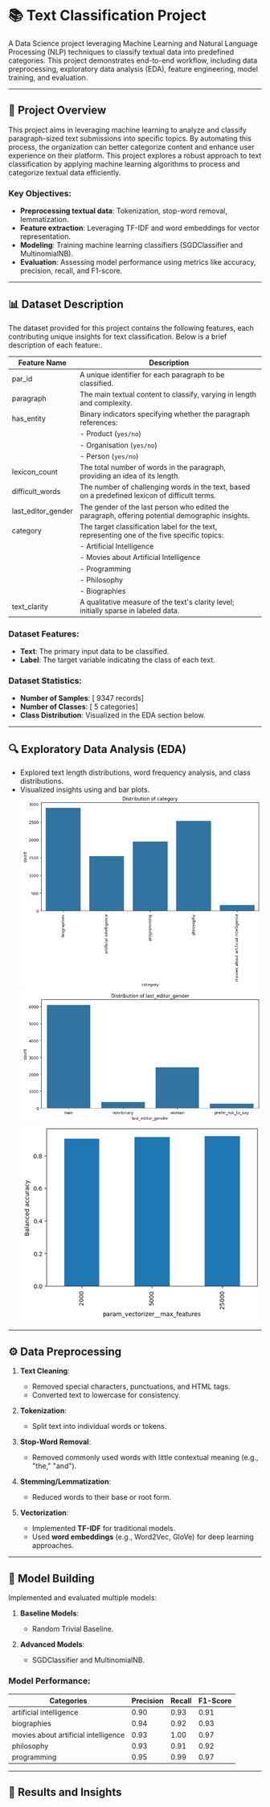 # 📚 Text Classification Project  
A Data Science project leveraging Machine Learning and Natural Language Processing (NLP) techniques to classify textual data into predefined categories. This project demonstrates end-to-end workflow, including data preprocessing, exploratory data analysis (EDA), feature engineering, model training, and evaluation.

---

## 📝 Project Overview  
This project aims in leveraging machine learning to analyze and classify paragraph-sized text submissions into specific topics. By automating this process, the organization can better categorize content and enhance user experience on their platform. This project explores a robust approach to text classification by applying machine learning algorithms to process and categorize textual data efficiently.

### Key Objectives:  
- **Preprocessing textual data**: Tokenization, stop-word removal, lemmatization.  
- **Feature extraction**: Leveraging TF-IDF and word embeddings for vector representation.  
- **Modeling**: Training machine learning classifiers (SGDClassifier and MultinomialNB).  
- **Evaluation**: Assessing model performance using metrics like accuracy, precision, recall, and F1-score.  

---

## 📊 Dataset Description  
The dataset provided for this project contains the following features, each contributing unique insights for text classification. Below is a brief description of each feature:.

| Feature Name        | Description                                                                                      |    
|---------------------|--------------------------------------------------------------------------------------------------|
| par_id              | A unique identifier for each paragraph to be classified.                                         | 
| paragraph           | The main textual content to classify, varying in length and complexity.                          | 
| has_entity          | Binary indicators specifying whether the paragraph references:                                   | 
|                     | - Product (```yes/no```)                                                                         | 
|                     | - Organisation (```yes/no```)                                                                    |
|                     | - Person (```yes/no```)                                                                          |
| lexicon_count       | The total number of words in the paragraph, providing an idea of its length.                     |
| difficult_words     | The number of challenging words in the text, based on a predefined lexicon of difficult terms.   |
| last_editor_gender  | The gender of the last person who edited the paragraph, offering potential demographic insights. |
| category            | The target classification label for the text, representing one of the five specific topics:      |
|                     | - Artificial Intelligence                                                                        |
|                     | - Movies about Artificial Intelligence                                                           |
|                     | - Programming                                                                                    |
|                     | - Philosophy                                                                                     |
|                     | - Biographies                                                                                    |
| text_clarity        | A qualitative measure of the text's clarity level; initially sparse in labeled data.             | 

### Dataset Features:  
- **Text**: The primary input data to be classified.  
- **Label**: The target variable indicating the class of each text.  
  

### Dataset Statistics:  
- **Number of Samples**: [ 9347 records]  
- **Number of Classes**: [ 5 categories]  
- **Class Distribution**: Visualized in the EDA section below.  

---

## 🔍 Exploratory Data Analysis (EDA)  
- Explored text length distributions, word frequency analysis, and class distributions.  
- Visualized insights using and bar plots.
![alt text](https://github.com/Evykings/Topic-Classification-of-Text/blob/main/distribution%20of%20category.png)
![alt text](https://github.com/Evykings/Topic-Classification-of-Text/blob/main/distribution%20of%20gender.png)
![alt text](https://github.com/Evykings/Topic-Classification-of-Text/blob/main/tc.png)

---

## ⚙️ Data Preprocessing  
1. **Text Cleaning**:  
   - Removed special characters, punctuations, and HTML tags.  
   - Converted text to lowercase for consistency.  

2. **Tokenization**:  
   - Split text into individual words or tokens.  

3. **Stop-Word Removal**:  
   - Removed commonly used words with little contextual meaning (e.g., "the," "and").  

4. **Stemming/Lemmatization**:  
   - Reduced words to their base or root form.  

5. **Vectorization**:  
   - Implemented **TF-IDF** for traditional models.  
   - Used **word embeddings** (e.g., Word2Vec, GloVe) for deep learning approaches.

---

## 🧠 Model Building  
Implemented and evaluated multiple models:  

1. **Baseline Models**:  
   - Random Trivial Baseline.  

2. **Advanced Models**:  
   - SGDClassifier and MultinomialNB.  

### Model Performance:  
| Categories                            | Precision | Recall | F1-Score |  
|---------------------------------------|-----------|--------|----------|  
| artificial intelligence               |  0.90     | 0.93   | 0.91     |  
| biographies                           |  0.94     | 0.92   | 0.93     |  
| movies about artificial intelligence  |  0.93     | 1.00   | 0.97     |
| philosophy                            |  0.93     | 0.91   | 0.92     |
| programming                           |  0.95     | 0.99   | 0.97     |


---

## 🔬 Results and Insights  
